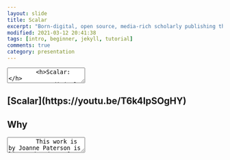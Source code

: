 ```yaml
---
layout: slide
title: Scalar
excerpt: "Born-digital, open source, media-rich scholarly publishing that's as easy as blogging"
modified: 2021-03-12 20:41:38
tags: [intro, beginner, jekyll, tutorial]
comments: true
category: presentation
---
```

<section data-markdown>
	<textarea data-template>
		<h>Scalar:</h>
		Born-digital, open source, media-rich scholarly publishing that's as easy as blogging
	</textarea>


<section data-background-image="https://live.staticflickr.com/3859/14422655820_79f3f610e2_b.jpg">
  <h2>[Scalar](https://youtu.be/T6k4IpSOgHY)</h2>
</section>
</section>

<section data-markdown>  
</section>

<section data-background-image="https://live.staticflickr.com/65535/50172192597_79773567d1_b.jpg">
  <h2>Why</h2>
</section>

<section data-markdown>
  <script type="text/template">
  - <!-- .element: class="fragment" data-fragment-index="1" -->
  -  <!-- .element: class="fragment" data-fragment-index="2" -->
  </script>
</section>

<section data-markdown>
	<textarea data-template>
		This work is by Joanne Paterson is licensed under a [CC-BY](http://creativecommons.org/licenses/by/4.0/)
    Creative Commons Attribution 4.0 International License.
	</textarea>
</section>

